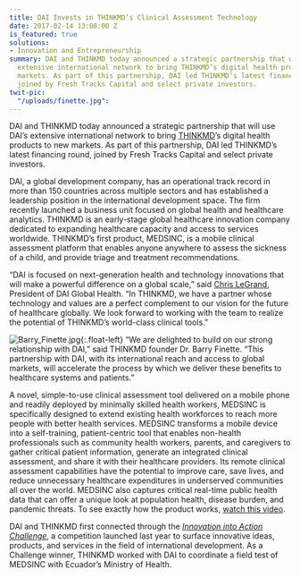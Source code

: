 ```yaml
---
title: DAI Invests in THINKMD’s Clinical Assessment Technology
date: 2017-02-14 13:08:00 Z
is_featured: true
solutions:
- Innovation and Entrepreneurship
summary: DAI and THINKMD today announced a strategic partnership that will use DAI’s
  extensive international network to bring THINKMD’s digital health products to new
  markets. As part of this partnership, DAI led THINKMD’s latest financing round,
  joined by Fresh Tracks Capital and select private investors.
twit-pic:
  "/uploads/finette.jpg": 
---
```


DAI and THINKMD today announced a strategic partnership that will use DAI’s extensive international network to bring [THINKMD](http://www.thinkmd.org/)’s digital health products to new markets. As part of this partnership, DAI led THINKMD’s latest financing round, joined by Fresh Tracks Capital and select private investors.

<!--more-->

DAI, a global development company, has an operational track record in more than 150 countries across multiple sectors and has established a leadership position in the international development space. The firm recently launched a business unit focused on global health and healthcare analytics. THINKMD is an early-stage global healthcare innovation company dedicated to expanding healthcare capacity and access to services worldwide. THINKMD’s first product, MEDSINC, is a mobile clinical assessment platform that enables anyone anywhere to assess the sickness of a child, and provide triage and treatment recommendations.

“DAI is focused on next-generation health and technology innovations that will make a powerful difference on a global scale,” said [Chris LeGrand](https://www.dai.com/who-we-are/leadership/christopher-legrand), President of DAI Global Health. “In THINKMD, we have a partner whose technology and values are a perfect complement to our vision for the future of healthcare globally. We look forward to working with the team to realize the potential of THINKMD’s world-class clinical tools.”

![Barry_Finette.jpg](/uploads/Barry_Finette.jpg){:.float-left} “We are delighted to build on our strong relationship with DAI,” said THINKMD founder Dr. Barry Finette. “This partnership with DAI, with its international reach and access to global markets, will accelerate the process by which we deliver these benefits to healthcare systems and patients.”

A novel, simple-to-use clinical assessment tool delivered on a mobile phone and readily deployed by minimally skilled health workers, MEDSINC is specifically designed to extend existing health workforces to reach more people with better health services. MEDSINC transforms a mobile device into a self-training, patient-centric tool that enables non-health professionals such as community health workers, parents, and caregivers to gather critical patient information, generate an integrated clinical assessment, and share it with their healthcare providers. Its remote clinical assessment capabilities have the potential to improve care, save lives, and reduce unnecessary healthcare expenditures in underserved communities all over the world. MEDSINC also captures critical real-time public health data that can offer a unique look at population health, disease burden, and pandemic threats. To see exactly how the product works, [watch this video](https://www.youtube.com/watch?v=DRzs7LvC9DU).

DAI and THINKMD first connected through the *[Innovation into Action Challenge](https://www.dai.com/news/innovation-action-challenge-winners-chosen)*, a competition launched last year to surface innovative ideas, products, and services in the field of international development. As a Challenge winner, THINKMD worked with DAI to coordinate a field test of MEDSINC with Ecuador’s Ministry of Health.